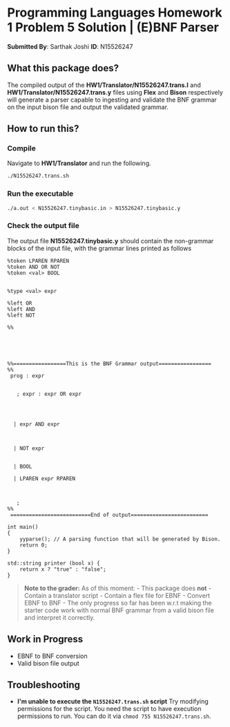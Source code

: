 # Programming Languages Homework 1 Problem 5 Solution | (E)BNF Parser
**Submitted By**: Sarthak Joshi
**ID**: N15526247
## What this package does?
The compiled output of the **HW1/Translator/N15526247.trans.l** and **HW1/Translator/N15526247.trans.y** files using **Flex** and **Bison** respectively will generate a parser capable to ingesting and validate the BNF grammar on the input bison file and output the validated grammar.

## How to run this?
### Compile
Navigate to **HW1/Translator** and run the following.
```bash
./N15526247.trans.sh
```
### Run the executable
```bash
./a.out < N15526247.tinybasic.in > N15526247.tinybasic.y
```
### Check the output file
The output file **N15526247.tinybasic.y** should contain the non-grammar blocks of the input file, with the grammar lines printed as follows
```
%token LPAREN RPAREN
%token AND OR NOT
%token <val> BOOL


%type <val> expr

%left OR
%left AND
%left NOT

%%

                             
     

                          
%%=================This is the BNF Grammar output=================
%%
 prog : expr 


   ; expr : expr OR expr 




  | expr AND expr 



  | NOT expr 


  | BOOL 

  | LPAREN expr RPAREN 



   ; 
%%
 ==========================End of output=========================

int main()
{
    yyparse(); // A parsing function that will be generated by Bison.
    return 0;
}

std::string printer (bool x) {
    return x ? "true" : "false";
}
```
>**Note to the grader:**
    As of this moment:
    - This package does **not**
    - Contain a translator script
    - Contain a flex file for EBNF
    - Convert EBNF to BNF
    - The only progress so far has been w.r.t making the starter code work with normal BNF grammar from a valid bison file and interpret it correctly.
## Work in Progress
- EBNF to BNF conversion
- Valid bison file output

## Troubleshooting
- **I'm unable to execute the `N15526247.trans.sh` script**
Try modifying permissions for the script. You need the script to have execution permissions to run. You can do it via `chmod 755 N15526247.trans.sh`.